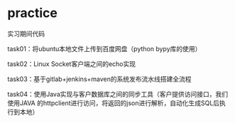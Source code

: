 # practice
实习期间代码

task01：将ubuntu本地文件上传到百度网盘（python bypy库的使用）


task02：Linux Socket客户端之间的echo实现


task03：基于gitlab+jenkins+maven的系统发布流水线搭建全流程


task04：使用Java实现与客户数据库之间的同步工具（客户提供访问接口，我们使用JAVA 的httpclient进行访问，将返回的json进行解析，自动化生成SQL后执行到本地）